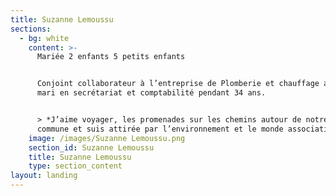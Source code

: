 ```yaml
---
title: Suzanne Lemoussu
sections:
  - bg: white
    content: >-
      Mariée 2 enfants 5 petits enfants


      Conjoint collaborateur à l’entreprise de Plomberie et chauffage avec mon
      mari en secrétariat et comptabilité pendant 34 ans. 


      > *J’aime voyager, les promenades sur les chemins autour de notre belle
      commune et suis attirée par l’environnement et le monde associatif.*
    image: /images/Suzanne Lemoussu.png
    section_id: Suzanne Lemoussu
    title: Suzanne Lemoussu
    type: section_content
layout: landing
---
```


